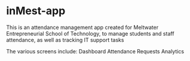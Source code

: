 # inMest-app
This is an attendance management app created for Meltwater Entrepreneurial School of Technology, to manage students and staff attendance, as well as tracking IT support tasks

The various screens include:
Dashboard
Attendance
Requests
Analytics

